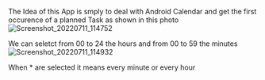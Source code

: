The Idea of this App is smply to deal with Android Calendar and get the first occurence of a planned Task as shown in this photo
![Screenshot_20220711_114752](https://user-images.githubusercontent.com/20923486/178237563-b9a3d88e-e27c-45ac-a007-1ce15281dc44.png)

We can seletct from 00 to 24 the hours and from 00 to 59 the minutes
![Screenshot_20220711_114932](https://user-images.githubusercontent.com/20923486/178237938-dc70b3ab-a027-47a2-a808-ae8ec8124932.png)

When * are selected it means every minute or every hour

